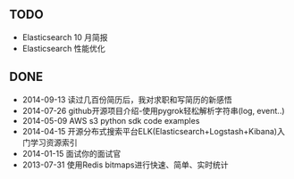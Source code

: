 TODO
---

*   Elasticsearch 10 月简报 
*   Elasticsearch 性能优化

DONE
---
*   2014-09-13 读过几百份简历后，我对求职和写简历的新感悟
*   2014-07-26 github开源项目介绍-使用pygrok轻松解析字符串(log, event..)
*   2014-05-09 AWS s3 python sdk code examples
*   2014-04-15 开源分布式搜索平台ELK(Elasticsearch+Logstash+Kibana)入门学习资源索引
*   2014-01-15 面试你的面试官
*   2013-07-31 使用Redis bitmaps进行快速、简单、实时统计
